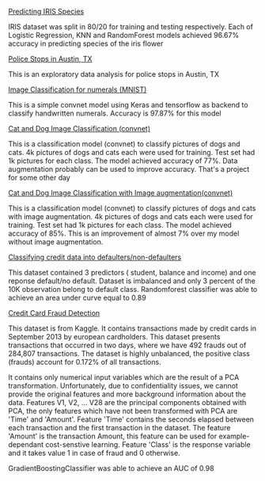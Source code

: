 [Predicting IRIS Species](https://github.com/sumitkumar-00/Data_Science_Projects/blob/master/iris.ipynb)

IRIS dataset was split in 80/20 for training and testing respectively. Each of Logistic Regression, KNN and RandomForest models achieved 96.67% accuracy in predicting species of the iris flower

[Police Stops in Austin, TX](https://github.com/sumitkumar-00/Data_Science_Projects/blob/master/austin_tx_police.ipynb)

This is an exploratory data analysis for police stops in Austin, TX

[Image Classification for numerals (MNIST)](https://github.com/sumitkumar-00/Data_Science_Projects/blob/master/mnist.ipynb)

This is a simple convnet model using Keras and tensorflow as backend to classify handwritten numerals. Accuracy is 97.87% for this model

[Cat and Dog Image Classification (convnet)](https://github.com/sumitkumar-00/Data_Science_Projects/blob/master/cat_and_dog.ipynb)

This is a classification model (convnet) to classify pictures of dogs and cats. 4k pictures of dogs and cats each were used for training. Test set had 1k pictures for each class. The model achieved accuracy of 77%. Data augmentation probably can be used to improve accuracy. That's a project for some other day

[Cat and Dog Image Classification with Image augmentation(convnet)](https://github.com/sumitkumar-00/Data_Science_Projects/blob/master/cat_and_dog_Image_Augmentation.ipynb)

This is a classification model (convnet) to classify pictures of dogs and cats with image augmentation. 4k pictures of dogs and cats each were used for training. Test set had 1k pictures for each class. The model achieved accuracy of 85%. This is an improvement of almost 7% over my model without image augmentation.

[Classifying credit data into defaulters/non-defaulters](https://github.com/sumitkumar-00/Data_Science_Projects/blob/master/credit_default.ipynb)

This dataset contained 3 predictors ( student, balance and income) and one reponse default/no default. Dataset is imbalanced and only 3 percent of the 10K observation belong to default class. Randomforest classifier was able to achieve an area under curve equal to 0.89

[Credit Card Fraud Detection](https://github.com/sumitkumar-00/Data_Science_Projects/blob/master/credit_card_fraud.ipynb)

This dataset is from Kaggle. It contains transactions made by credit cards in September 2013 by european cardholders. This dataset presents transactions that occurred in two days, where we have 492 frauds out of 284,807 transactions. The dataset is highly unbalanced, the positive class (frauds) account for 0.172% of all transactions.

It contains only numerical input variables which are the result of a PCA transformation. Unfortunately, due to confidentiality issues, we cannot provide the original features and more background information about the data. Features V1, V2, … V28 are the principal components obtained with PCA, the only features which have not been transformed with PCA are 'Time' and 'Amount'. Feature 'Time' contains the seconds elapsed between each transaction and the first transaction in the dataset. The feature 'Amount' is the transaction Amount, this feature can be used for example-dependant cost-senstive learning. Feature 'Class' is the response variable and it takes value 1 in case of fraud and 0 otherwise.

GradientBoostingClassifier was able to achieve an AUC of 0.98
